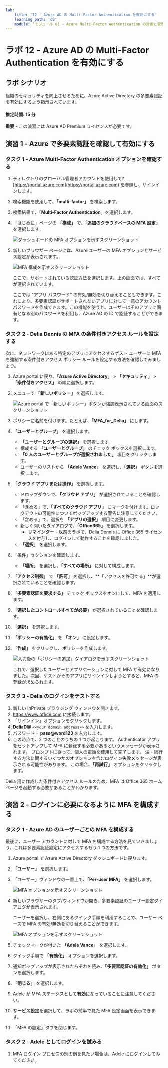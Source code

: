 ```yaml
---
lab:
    title: '12 - Azure AD の Multi-Factor Authentication を有効にする'
    learning path: '02'
    module: ‘モジュール 01 - Azure Multi-Factor Authentication の計画と管理を行う'
---
```


# ラボ 12 - Azure AD の Multi-Factor Authentication を有効にする

## ラボ シナリオ

組織のセキュリティを向上させるために、Azure Active Directory の多要素認証を有効にするよう指示されています。

#### 推定時間: 15 分

**重要** - この演習には Azure AD Premium ライセンスが必要です。

## 演習 1 - Azure で多要素認証を確認して有効にする

### タスク 1 - Azure Multi-Factor Authentication オプションを確認する

1. ディレクトリのグローバル管理者アカウントを使用して?[https://portal.azure.com](https://portal.azure.com) を参照し、サインインします。

2. 検索機能を使用して、**「multi-factor」** を検索します。

3. 検索結果で、「**Multi-Factor Authentication**」を選択します。

4. 「はじめに」ページの **「構成」** で、**「追加のクラウドベースの MFA 設定」** を選択します。

    ![ダッシュボードの MFA オプションを示すスクリーンショット](./media/lp2-mod1-set-additional-mfa-settings.png)

5. 新しいブラウザー ページには、Azure ユーザーの MFA オプションとサービス設定が表示されます。

    ![MFA 構成を示すスクリーンショット](./media/lp2-mod1-mfa-settings.png)

    ここで、サポートされている認証方法を選択します。上の画面では、すべてが選択されています。

    ここでは "アプリ パスワード" の有効/無効を切り替えることもできます。これにより、多要素認証がサポートされないアプリに対して一意のアカウント パスワードを作成できます。この機能を使うと、ユーザーはそのアプリに固有となる別のパスワードを利用し、Azure AD の ID で認証することができます。

### タスク 2 - Delia Dennis の MFA の条件付きアクセス ルールを設定する

次に、ネットワークにある特定のアプリにアクセスするゲスト ユーザーに MFA を強制する条件付きアクセス ポリシー ルールを設定する方法を確認してみましょう。

1. Azure portal に戻り、**「Azure Active Directory」** > **「セキュリティ」** > **「条件付きアクセス」** の順に選択します。

2. メニューで **「新しいポリシー」** を選択します。

    ![Azure portal で「新しいポリシー」ボタンが強調表示されている画面のスクリーンショット](./media/lp2-mod1-azure-ad-conditional-access-policy.png)

3. ポリシーに名前を付けます。たとえば、**「MFA_for_Delia」** にします。

4. **「ユーザーとグループ」** を選択します。

    - **「ユーザーとグループの選択」** を選択します  
    - 構成する **「ユーザーとグループ」** のチェック ボックスを選択します。
    - **「0 人のユーザーとグループが選択されました」** 項目をクリックします。
    - ユーザーのリストから **「Adele Vance」** を選択し、**「選択」** ボタンを選択します。

5. **「クラウド アプリまたは操作」** を選択します。

    - ドロップダウンで、**「クラウド アプリ」** が選択されていることを確認します。
    - 「含める」で、**「すべてのクラウド アプリ」** にマークを付けます。ロックアウトの可能性についてポップアップする警告に注意してください。 
    - 「含める」で、選択を **「アプリの選択」** 項目に変更します。
    - 新しく開いたダイアログで、**「Office365」** を選択します。
        - **リマインダー** - 以前のラボで、Delia Dennis に Office 365 ライセンスを付与し、ログインして動作することを確認しました。
    - **「選択」** を選択します。

6. 「条件」セクションを確認します。

    - **「場所」** を選択し、**「すべての場所」** に対して構成します。

7. **「アクセス制御」** で **「許可」** を選択し、**「アクセスを許可する」**が選択されていることを確認します。

8. **「多要素認証を要求する」** チェック ボックスをオンにして、MFA を適用します。

9. **「選択したコントロールすべてが必要」** が選択されていることを確認します。

10. **「選択」** を選択します。

11. **「ポリシーの有効化」** を **「オン」** に設定します。

12. **「作成」** をクリックし、ポリシーを作成します。

    ![入力後の「ポリシーの追加」ダイアログを示すスクリーンショット](./media/lp2-mod1-conditional-access-new-policy-complete.png)

    これで、選択したユーザーとアプリケーションに対して MFA が有効になりました。次回、ゲストがそのアプリにサインインしようとすると、MFA の登録が求められます。

### タスク 3 - Delia のログインをテストする

1. 新しい InPrivate ブラウジング ウィンドウを開きます。
2. https://www.office.com に接続します。
3. 「サインイン」オプションをクリックします。
4. **DeliaD@** `<<your domain address>>` を入力します。
5. パスワード = **pass@word123** を入力します。
6. この時点で、2 つのことのうちの 1 つが起こります。  Authenticator アプリをセットアップして MFA に登録する必要があるというメッセージが表示されます。  プロンプトに従って、個人の電話を使用して完了します。  注 - 続行する方法に関するいくつかのオプションを含むログイン失敗メッセージが表示される可能性があります。  この場合、**「再試行」** オプションをクリックします。

Delia 用に作成した条件付きアクセス ルールのため、MFA は Office 365 ホーム ページを起動する必要があることがわかります。

## 演習 2 - ログインに必要になるように MFA を構成する

### タスク 1 - Azure AD のユーザーごとの MFA を構成する

最後に、ユーザー アカウントに対して MFA を構成する方法を見ていきましょう。これは多要素認証設定にアクセスするもう 1 つの方法です。

1. Azure portal で Azure Active Directory ダッシュボードに戻ります。

2. **「ユーザー」** を選択します。

3. 「ユーザー」ウィンドウの一番上で、**「Per-user MFA」** を選択します。

    ![MFA オプションを示すスクリーンショット](./media/lp2-mod1-users-mfa.png)

4. 新しいブラウザーのタブ/ウィンドウが開き、多要素認証のユーザー設定ダイアログが表示されます。

    ユーザーを選択し、右側にあるクイック手順を利用することで、ユーザー ベースで MFA の有効/無効を切り替えることができます。

    ![MFA オプションを示すスクリーンショット](./media/lp2-mod1-mfa-service-settings-and-users.png)

5. チェックマークが付いた **「Adele Vance」** を選択します。
6. クイック手順で **「有効化」** オプションを選択します。
7. 通知ポップアップが表示されたらそれを読み、**「多要素認証の有効化」** ボタンを選択します。
8. **「閉じる」** を選択します。
9. Adele が MFA ステータスとして**有効**になっていることに注意してください。
10. **サービス設定**を選択して、ラボの前半で見た MFA 設定画面を表示できます。
11. 「MFA の設定」タブを閉じます。

### タスク 2 - Adele としてログインを試みる

1. MFA ログイン プロセスの別の例を見たい場合は、Adele にログインしてみてください。

